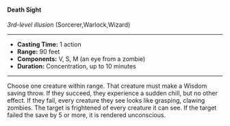 #### Death Sight
*3rd-level illusion* (Sorcerer,Warlock,Wizard)
___
- **Casting Time:** 1 action
- **Range:** 90 feet
- **Components:** V, S, M (an eye from a zombie)
- **Duration:** Concentration, up to 10 minutes
---
Choose one creature within range. That creature
must make a Wisdom saving throw. If they succeed,
they experience a sudden chill, but no other effect.
If they fail, every creature they see looks like
grasping, clawing zombies. The target is frightened
of every creature it can see. If the target failed the
save by 5 or more, it is rendered unconscious.
